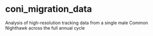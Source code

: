 # coni_migration_data
Analysis of high-resolution tracking data from a single male Common Nighthawk across the full annual cycle
